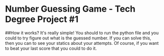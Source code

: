 # Number Guessing Game - Tech Degree Project #1

##How it works?
It's really simple!
You should to run the python file and you could to try figure out what is the guessed number. 
If you can solve this, then you can to see your statics about your attempts. Of course, if you want to beat your last score that you could to do it.

